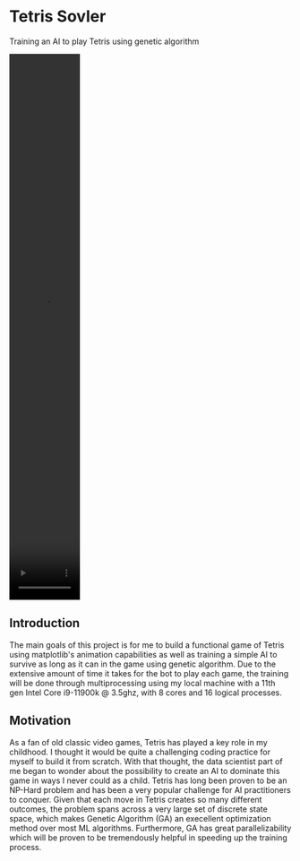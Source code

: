 # Tetris Sovler
Training an AI to play Tetris using genetic algorithm

<video src='demo_vid.mp4' text-align='center' width='25%' height='25%' controls preload></video>

## Introduction

The main goals of this project is for me to build a functional game of Tetris using matplotlib's animation capabilities as well as training a simple AI to survive as long as it can in the game using genetic algorithm. Due to the extensive amount of time it takes for the bot to play each game, the training will be done through multiprocessing using my local machine with a 11th gen Intel Core i9-11900k @ 3.5ghz, with 8 cores and 16 logical processes. 

## Motivation
As a fan of old classic video games, Tetris has played a key role in my childhood. I thought it would be quite a challenging coding practice for myself to build it from scratch. With that thought, the data scientist part of me began to wonder about the possibility to create an AI to dominate this game in ways I never could as a child. Tetris has long been proven to be an NP-Hard problem and has been a very popular challenge for AI practitioners to conquer. Given that each move in Tetris creates so many different outcomes,  the problem spans across a very large set of discrete state space, which makes Genetic Algorithm (GA) an execellent optimization method over most ML algorithms. Furthermore, GA has great parallelizability which will be proven to be tremendously helpful in speeding up the training process. 





